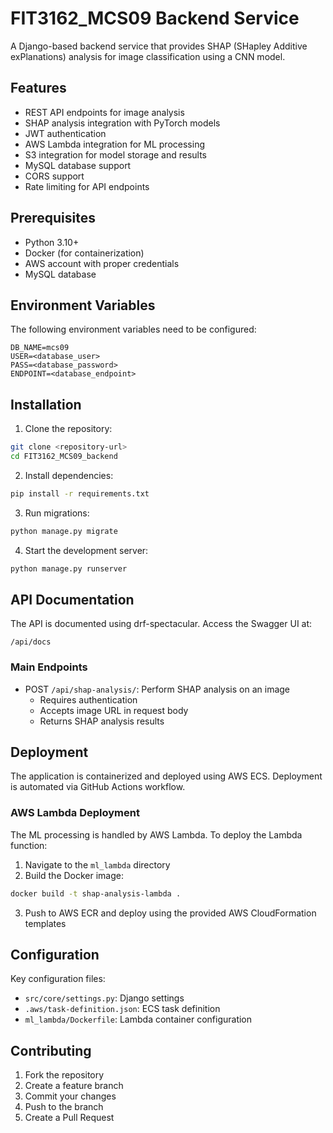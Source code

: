 # FIT3162_MCS09 Backend Service

A Django-based backend service that provides SHAP (SHapley Additive exPlanations) analysis for image classification using a CNN model.

## Features

- REST API endpoints for image analysis
- SHAP analysis integration with PyTorch models
- JWT authentication
- AWS Lambda integration for ML processing
- S3 integration for model storage and results
- MySQL database support
- CORS support
- Rate limiting for API endpoints

## Prerequisites

- Python 3.10+
- Docker (for containerization)
- AWS account with proper credentials
- MySQL database

## Environment Variables

The following environment variables need to be configured:

```env
DB_NAME=mcs09
USER=<database_user>
PASS=<database_password>
ENDPOINT=<database_endpoint>
```

## Installation

1. Clone the repository:
```bash
git clone <repository-url>
cd FIT3162_MCS09_backend
```

2. Install dependencies:
```bash
pip install -r requirements.txt
```

3. Run migrations:
```bash
python manage.py migrate
```

4. Start the development server:
```bash
python manage.py runserver
```

## API Documentation

The API is documented using drf-spectacular. Access the Swagger UI at:
```
/api/docs
```

### Main Endpoints

- POST `/api/shap-analysis/`: Perform SHAP analysis on an image
  - Requires authentication
  - Accepts image URL in request body
  - Returns SHAP analysis results

## Deployment

The application is containerized and deployed using AWS ECS. Deployment is automated via GitHub Actions workflow.

### AWS Lambda Deployment

The ML processing is handled by AWS Lambda. To deploy the Lambda function:

1. Navigate to the `ml_lambda` directory
2. Build the Docker image:
```bash
docker build -t shap-analysis-lambda .
```

3. Push to AWS ECR and deploy using the provided AWS CloudFormation templates

## Configuration

Key configuration files:
- `src/core/settings.py`: Django settings
- `.aws/task-definition.json`: ECS task definition
- `ml_lambda/Dockerfile`: Lambda container configuration

## Contributing

1. Fork the repository
2. Create a feature branch
3. Commit your changes
4. Push to the branch
5. Create a Pull Request

